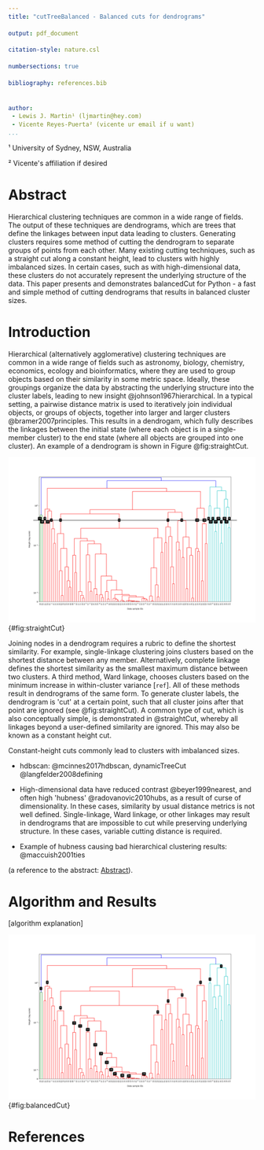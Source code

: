 ```yaml
---
title: "cutTreeBalanced - Balanced cuts for dendrograms"

output: pdf_document

citation-style: nature.csl

numbersections: true

bibliography: references.bib


author:
 - Lewis J. Martin¹ (ljmartin@hey.com)
 - Vicente Reyes-Puerta² (vicente ur email if u want) 
...
```


¹ University of Sydney, NSW, Australia

² Vicente's affiliation if desired

# Abstract

Hierarchical clustering techniques are common in a wide range of fields. The output of these techniques are dendrograms, which are trees that define the linkages between input data leading to clusters. Generating clusters requires some method of cutting the dendrogram to separate groups of points from each other. Many existing cutting techniques, such as a straight cut along a constant height, lead to clusters with highly imbalanced sizes. In certain cases, such as with high-dimensional data, these clusters do not accurately represent the underlying structure of the data. This paper presents and demonstrates balancedCut for Python - a fast and simple method of cutting dendrograms that results in balanced cluster sizes.

# Introduction

Hierarchical (alternatively agglomerative) clustering techniques are common in a wide range of fields such as astronomy, biology, chemistry, economics, ecology and bioinformatics, where they are used to group objects based on their similarity in some metric space. Ideally, these groupings organize the data by abstracting the underlying structure into the cluster labels, leading to new insight @johnson1967hierarchical. In a typical setting, a pairwise distance matrix is used to iteratively join individual objects, or groups of objects, together into larger and larger clusters @bramer2007principles. This results in a dendrogam, which fully describes the linkages between the initial state (where each object is in a single-member cluster) to the end state (where all objects are grouped into one cluster). An example of a dendrogram is shown in Figure  @fig:straightCut.

![A dendrogram generated by single-linkage clustering, showing a straight cut at height XYZ. Straight cuts at any height generate clusters with imbalanced sizes (`can we add a histogram of cluster sizes at multiple heights? LJM)`](../dendrogram_1_standard_cut.png){#fig:straightCut}

Joining nodes in a dendrogram requires a rubric to define the shortest similarity. For example, single-linkage clustering joins clusters based on the shortest distance between any member. Alternatively, complete linkage defines the shortest similarity as the smallest maximum distance between two clusters. A third method, Ward linkage, chooses clusters based on the minimum increase in within-cluster variance [`ref`]. All of these methods result in dendrograms of the same form. To generate cluster labels, the dendrogram is 'cut' at a certain point, such that all cluster joins after that point are ignored (see @fig:straightCut). A common type of cut, which is also conceptually simple, is demonstrated in @straightCut, whereby all linkages beyond a user-defined similarity are ignored. This may also be known as a constant height cut. 

Constant-height cuts commonly lead to clusters with imbalanced sizes. 

- hdbscan: @mcinnes2017hdbscan, dynamicTreeCut @langfelder2008defining

- High-dimensional data have reduced contrast @beyer1999nearest, and often high 'hubness' @radovanovic2010hubs, as a result of curse of dimensionality. In these cases, similarity by usual distance metrics is not well defined. Single-linkage, Ward linkage, or other linkages may result in dendrograms that are impossible to cut while preserving underlying structure. In these cases, variable cutting distance is required.

- Example of hubness causing bad hierarchical clustering results: @maccuish2001ties
 
(a reference to the abstract: [Abstract](#abstract)). 

# Algorithm and Results

[algorithm explanation]


![The same dendrogram as in @fig:straightCut, but demonstrating a balanced cut of size XYZ](../dendrogram_2_balanced_cut.png){#fig:balancedCut}




# References
